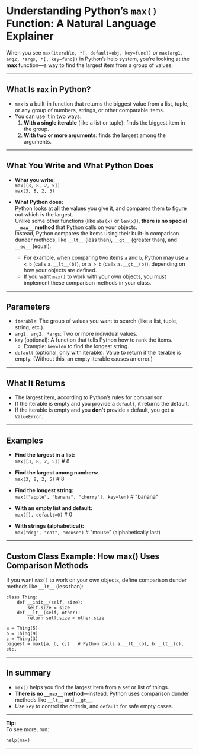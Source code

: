 # Understanding Python’s `max()` Function: A Natural Language Explainer

When you see `max(iterable, *[, default=obj, key=func])` or `max(arg1, arg2, *args, *[, key=func])` in Python’s help system, you’re looking at the **max** function—a way to find the largest item from a group of values.

---

## What Is `max` in Python?

- `max` is a built-in function that returns the biggest value from a list, tuple, or any group of numbers, strings, or other comparable items.
- You can use it in two ways:
    1. **With a single iterable** (like a list or tuple): finds the biggest item in the group.
    2. **With two or more arguments**: finds the largest among the arguments.

---

## What You Write and What Python Does

- **What you write:**  
    `max([3, 8, 2, 5])`  
    `max(3, 8, 2, 5)`

- **What Python does:**  
    Python looks at all the values you give it, and compares them to figure out which is the largest.  
    Unlike some other functions (like `abs(x)` or `len(x)`), **there is no special `__max__` method** that Python calls on your objects.  
    Instead, Python compares the items using their built-in comparison dunder methods, like `__lt__` (less than), `__gt__` (greater than), and `__eq__` (equal).
    
    - For example, when comparing two items `a` and `b`, Python may use `a < b` (calls `a.__lt__(b)`), or `a > b` (calls `a.__gt__(b)`), depending on how your objects are defined.
    - If you want `max()` to work with your own objects, you must implement these comparison methods in your class.

---

## Parameters

- `iterable`: The group of values you want to search (like a list, tuple, string, etc.).
- `arg1, arg2, *args`: Two or more individual values.
- `key` (optional): A function that tells Python how to rank the items.
    - Example: `key=len` to find the longest string.
- `default` (optional, only with iterable): Value to return if the iterable is empty. (Without this, an empty iterable causes an error.)

---

## What It Returns

- The largest item, according to Python’s rules for comparison.
- If the iterable is empty and you provide a `default`, it returns the default.
- If the iterable is empty and you **don’t** provide a default, you get a `ValueError`.

---

## Examples

- **Find the largest in a list:**  
      `max([3, 8, 2, 5])`         # 8

- **Find the largest among numbers:**  
      `max(3, 8, 2, 5)`           # 8

- **Find the longest string:**  
      `max(["apple", "banana", "cherry"], key=len)`    # "banana"

- **With an empty list and default:**  
      `max([], default=0)`         # 0

- **With strings (alphabetical):**  
      `max("dog", "cat", "mouse")`   # "mouse" (alphabetically last)

---

## Custom Class Example: How max() Uses Comparison Methods

If you want `max()` to work on your own objects, define comparison dunder methods like `__lt__` (less than):

    class Thing:
        def __init__(self, size):
            self.size = size
        def __lt__(self, other):
            return self.size < other.size

    a = Thing(5)
    b = Thing(9)
    c = Thing(3)
    biggest = max([a, b, c])   # Python calls a.__lt__(b), b.__lt__(c), etc.

---

## In summary

- `max()` helps you find the largest item from a set or list of things.
- **There is no `__max__` method**—instead, Python uses comparison dunder methods like `__lt__` and `__gt__`.
- Use `key` to control the criteria, and `default` for safe empty cases.

---

**Tip:**  
To see more, run:

    help(max)

---

